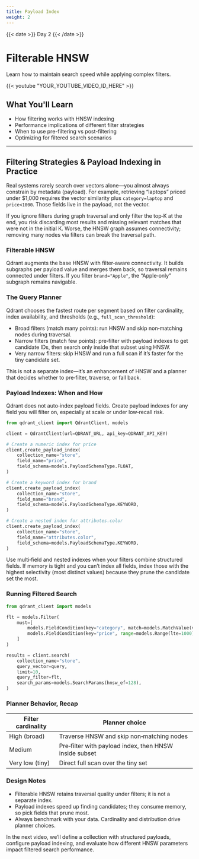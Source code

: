```yaml
---
title: Payload Index
weight: 2
---
```


{{< date >}} Day 2 {{< /date >}}

# Filterable HNSW

Learn how to maintain search speed while applying complex filters.

{{< youtube "YOUR_YOUTUBE_VIDEO_ID_HERE" >}}

## What You'll Learn

- How filtering works with HNSW indexing
- Performance implications of different filter strategies
- When to use pre-filtering vs post-filtering
- Optimizing for filtered search scenarios

---

## Filtering Strategies & Payload Indexing in Practice

Real systems rarely search over vectors alone—you almost always constrain by metadata (payload). For example, retrieving “laptops” priced under $1,000 requires the vector similarity plus `category=laptop` and `price<1000`. Those fields live in the payload, not the vector.

If you ignore filters during graph traversal and only filter the top‑K at the end, you risk discarding most results and missing relevant matches that were not in the initial K. Worse, the HNSW graph assumes connectivity; removing many nodes via filters can break the traversal path.

### Filterable HNSW

Qdrant augments the base HNSW with filter‑aware connectivity. It builds subgraphs per payload value and merges them back, so traversal remains connected under filters. If you filter `brand="Apple"`, the “Apple‑only” subgraph remains navigable.

### The Query Planner

Qdrant chooses the fastest route per segment based on filter cardinality, index availability, and thresholds (e.g., `full_scan_threshold`):

- Broad filters (match many points): run HNSW and skip non‑matching nodes during traversal.
- Narrow filters (match few points): pre‑filter with payload indexes to get candidate IDs, then search only inside that subset using HNSW.
- Very narrow filters: skip HNSW and run a full scan if it’s faster for the tiny candidate set.

This is not a separate index—it’s an enhancement of HNSW and a planner that decides whether to pre‑filter, traverse, or fall back.

### Payload Indexes: When and How

Qdrant does not auto‑index payload fields. Create payload indexes for any field you will filter on, especially at scale or under low‑recall risk.

```python
from qdrant_client import QdrantClient, models

client = QdrantClient(url=QDRANT_URL, api_key=QDRANT_API_KEY)

# Create a numeric index for price
client.create_payload_index(
    collection_name="store",
    field_name="price",
    field_schema=models.PayloadSchemaType.FLOAT,
)

# Create a keyword index for brand
client.create_payload_index(
    collection_name="store",
    field_name="brand",
    field_schema=models.PayloadSchemaType.KEYWORD,
)

# Create a nested index for attributes.color
client.create_payload_index(
    collection_name="store",
    field_name="attributes.color",
    field_schema=models.PayloadSchemaType.KEYWORD,
)
```

Use multi‑field and nested indexes when your filters combine structured fields. If memory is tight and you can’t index all fields, index those with the highest selectivity (most distinct values) because they prune the candidate set the most.

### Running Filtered Search

```python
from qdrant_client import models

flt = models.Filter(
    must=[
        models.FieldCondition(key="category", match=models.MatchValue(value="laptop")),
        models.FieldCondition(key="price", range=models.Range(lte=1000)),
    ]
)

results = client.search(
    collection_name="store",
    query_vector=query,
    limit=10,
    query_filter=flt,
    search_params=models.SearchParams(hnsw_ef=128),
)
```

### Planner Behavior, Recap

| Filter cardinality | Planner choice |
|---|---|
| High (broad) | Traverse HNSW and skip non‑matching nodes |
| Medium | Pre‑filter with payload index, then HNSW inside subset |
| Very low (tiny) | Direct full scan over the tiny set |

### Design Notes

- Filterable HNSW retains traversal quality under filters; it is not a separate index.
- Payload indexes speed up finding candidates; they consume memory, so pick fields that prune most.
- Always benchmark with your data. Cardinality and distribution drive planner choices.

In the next video, we’ll define a collection with structured payloads, configure payload indexing, and evaluate how different HNSW parameters impact filtered search performance. 